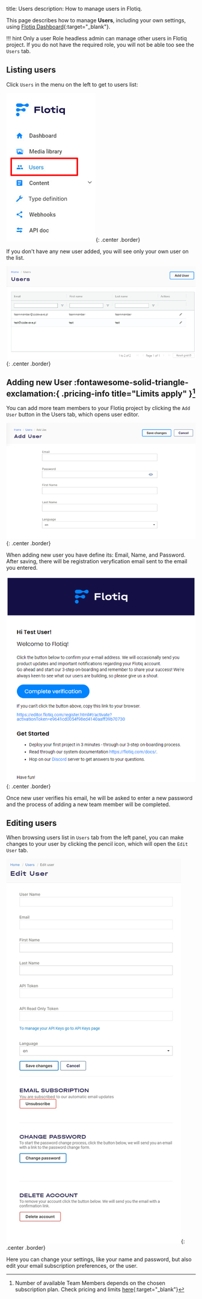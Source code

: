 title: Users
description: How to manage users in Flotiq.

This page describes how to manage **Users**, including your own settings, using [Flotiq Dashboard](https://editor.flotiq.com){:target="_blank"}. 

!!! hint 
    Only a user Role headless admin can manage other users in Flotiq project. If you do not have the required role, you will not be able too see the `Users` tab.

## Listing users

Click `Users` in the menu on the left to get to users list:

![](images/UsersMenu.png){: .center .border}

If you don't have any new user added, you will see only your own user on the list. 

![](images/UserList.png){: .center .border}

## Adding new User :fontawesome-solid-triangle-exclamation:{ .pricing-info title="Limits apply" }[^1]

You can add more team members to your Flotiq project by clicking the `Add User` button in the Users tab, which opens user editor.

![](images/AddUserMenu.png){: .center .border}

When adding new user you have define its: Email, Name, and Password. After saving, there will be registration veryfication email sent to the email you entered.

![](images/NewUserVerificationEmail.png){: .center .border}

Once new user verifies his email, he will be asked to enter a new password and the process of adding a new team member will be completed.

## Editing users

When browsing users list in `Users` tab from the left panel, you can make changes to your user by clicking the pencil icon, which will open the `Edit User` tab. 

![](images/EditUser.png){: .center .border}

Here you can change your settings, like your name and password, but also edit your email subscription preferences, or the user.


[^1]: Number of available Team Members depends on the chosen subscription plan. Check pricing and limits [here](https://flotiq.com/pricing){:target="_blank"}
